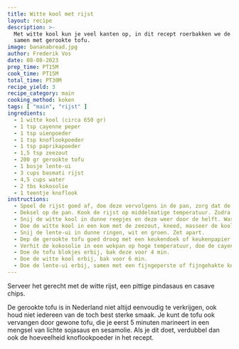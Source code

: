 ```yaml
---
title: Witte kool met rijst
layout: recipe
description: >-
  Met witte kool kun je veel kanten op, in dit recept roerbakken we de kool, 
  samen met gerookte tofu. 
image: bananabread.jpg
author: Frederik Vos
date: 08-08-2023
prep_time: PT15M
cook_time: PT15M
total_time: PT30M
recipe_yield: 3
recipe_category: main
cooking_method: koken
tags: [ "main", "rijst" ]
ingredients:
  - 1 witte kool (circa 650 gr)
  - 1 tsp cayenne peper
  - 1 tsp uienpoeder
  - 1 tsp knoflookpoeder
  - 1 tsp paprikapoeder
  - 1,5 tsp zeezout
  - 200 gr gerookte tofu
  - 1 bosje lente-ui
  - 3 cups basmati rijst
  - 4,5 cups water
  - 2 tbs kokosolie
  - 1 teentje knoflook
instructions:
  - Spoel de rijst goed af, doe deze vervolgens in de pan, zorg dat de rijst 1 cm onder water komt te staan.
  - Deksel op de pan. Kook de rijst op middelmatige temperatuur. Zodra het water kookt, nog 10 min koken. Zet daarna apart.
  - Snij de witte kool in dunne reepjes en deze weer door de helft. Was de witte kool met een vergiet onder stromend water.
  - Doe de witte kool in een kom met de zeezout, kneed, masseer de kool gedurende 3 minuten. Zet daarna apart.
  - Snij de lente-ui in dunne ringen, wit en groen. Zet apart.
  - Dep de gerookte tofu goed droog met een keukendoek of keukenpapier, en snij deze vervolgens in vierkante blokjes van 0,5 cm.
  - Verhit de kokosolie in een wokpan op hoge temperatuur, doe de cayennepeper, uienpoeder, knoflookpoeder en paprika poeder erbij, bak deze voor 1 min.
  - Doe de tofu blokjes erbij, bak deze voor 4 min.
  - Doe de witte kool erbij, bak voor 6 min.
  - Doe de lente-ui erbij, samen met een fijngeperste of fijngehakte knoflook. Bak voor 2 min.
---
```


Serveer het gerecht met de witte rijst, een pittige pindasaus en casave chips.

De gerookte tofu is in Nederland niet altijd eenvoudig te verkrijgen, 
ook houd niet iedereen van de toch best sterke smaak. 
Je kunt de tofu ook vervangen door gewone tofu, die je eerst 5 minuten marineert in een mengsel van lichte sojasaus en sesamolie.
Als je dit doet, verdubbel dan ook de hoeveelheid knoflookpoeder in het recept.
